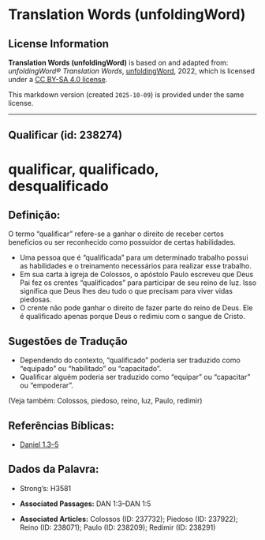 # Translation Words (unfoldingWord)

## License Information

**Translation Words (unfoldingWord)** is based on and adapted from: _unfoldingWord® Translation Words_, [unfoldingWord](https://unfoldingword.org/utw), 2022, which is licensed under a [CC BY-SA 4.0 license](https://creativecommons.org/licenses/by-sa/4.0/legalcode.en).

This markdown version (created `2025-10-09`) is provided under the same license.



--------------------------------

## Qualificar (id: 238274)

qualificar, qualificado, desqualificado
=======================================

Definição:
----------

O termo “qualificar” refere\-se a ganhar o direito de receber certos benefícios ou ser reconhecido como possuidor de certas habilidades.

* Uma pessoa que é “qualificada” para um determinado trabalho possui as habilidades e o treinamento necessários para realizar esse trabalho.
* Em sua carta à igreja de Colossos, o apóstolo Paulo escreveu que Deus Pai fez os crentes “qualificados” para participar de seu reino de luz. Isso significa que Deus lhes deu tudo o que precisam para viver vidas piedosas.
* O crente não pode ganhar o direito de fazer parte do reino de Deus. Ele é qualificado apenas porque Deus o redimiu com o sangue de Cristo.

Sugestões de Tradução
---------------------

* Dependendo do contexto, “qualificado” poderia ser traduzido como “equipado” ou “habilitado” ou “capacitado”.
* Qualificar alguém poderia ser traduzido como “equipar” ou “capacitar” ou “empoderar”.

(Veja também: Colossos, piedoso, reino, luz, Paulo, redimir)

Referências Bíblicas:
---------------------

* [Daniel 1\.3–5](https://ref.ly/Dan1:3-Dan1:5)

Dados da Palavra:
-----------------

* Strong’s: H3581

* **Associated Passages:** DAN 1:3–DAN 1:5
* **Associated Articles:** Colossos (ID: 237732); Piedoso (ID: 237922); Reino (ID: 238071); Paulo (ID: 238209); Redimir (ID: 238291)


